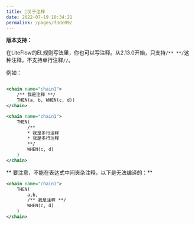 ```yaml
---
title: 🌰关于注释
date: 2022-07-19 10:34:21
permalink: /pages/f3dc09/
---
```


**版本支持：**<Badge text="v2.13.0+" vertical="middle"/>

在LiteFlow的EL规则写法里，你也可以写注释。从2.13.0开始，只支持`/** **/`这种注释，不支持单行注释`//`。

例如：

```xml

<chain name="chain1">
    /** 我是注释 **/
    THEN(a, b, WHEN(c, d))
</chain>
```


```xml
<chain name="chain1">
    THEN(
        /**
        * 我是多行注释
        * 我是多行注释
        **/
        WHEN(c, d)
    )
</chain>
```

** 要注意，不能在表达式中间夹杂注释，以下是无法编译的：**

```xml
<chain name="chain1">
    THEN(
        a,b,
        /** 我是注释 **/
        WHEN(c, d)
    )
</chain>
```